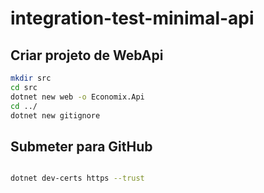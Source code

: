 # integration-test-minimal-api
## Criar projeto de WebApi
```sh
mkdir src
cd src
dotnet new web -o Economix.Api
cd ../
dotnet new gitignore
```
## Submeter para GitHub
```sh

```

```sh
dotnet dev-certs https --trust
```